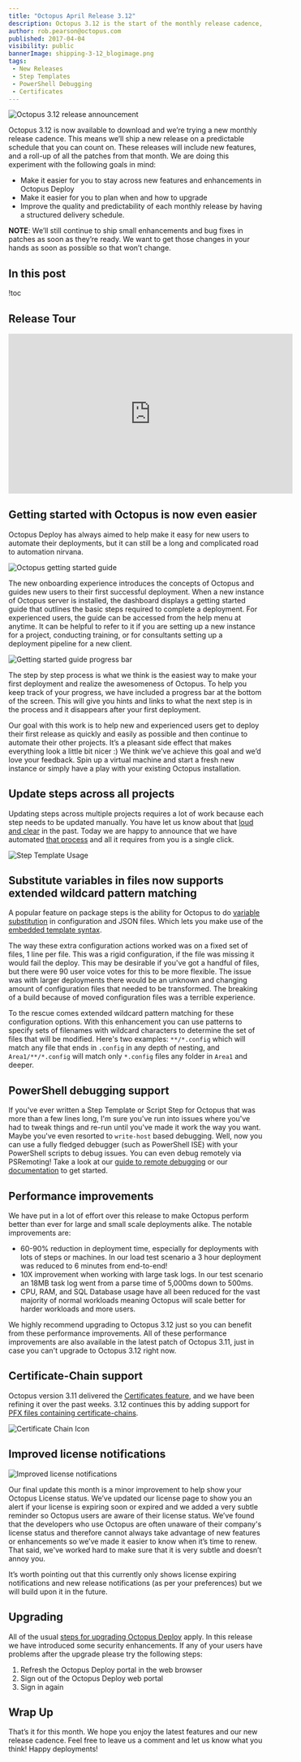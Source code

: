 ```yaml
---
title: "Octopus April Release 3.12"
description: Octopus 3.12 is the start of the monthly release cadence, getting started is easier, update steps across all projects, wildcard patterns file matching for variable substitution, PowerShell debugging support, certificate-chain support, improved license notifications.
author: rob.pearson@octopus.com
published: 2017-04-04
visibility: public
bannerImage: shipping-3-12_blogimage.png
tags:
 - New Releases
 - Step Templates
 - PowerShell Debugging
 - Certificates
---
```


![Octopus 3.12 release announcement](shipping-3-12_blogimage.png)

Octopus 3.12 is now available to download and we’re trying a new monthly release cadence.  This means we’ll ship a new release on a predictable schedule that you can count on.  These releases will include new features, and a roll-up of all the patches from that month.  We are doing this experiment with the following goals in mind:

- Make it easier for you to stay across new features and enhancements in Octopus Deploy
- Make it easier for you to plan when and how to upgrade
- Improve the quality and predictability of each monthly release by having a structured delivery schedule.

**NOTE**: We’ll still continue to ship small enhancements and bug fixes in patches as soon as they’re ready.  We want to get those changes in your hands as soon as possible so that won’t change.  

## In this post

!toc

## Release Tour

<iframe width="560" height="315" src="https://www.youtube.com/embed/ZswEEN4pMVM" frameborder="0" allowfullscreen></iframe>

## Getting started with Octopus is now even easier

Octopus Deploy has always aimed to help make it easy for new users to automate their deployments, but it can still be a long and complicated road to automation nirvana.

![Octopus getting started guide](getting-started-guide.png)

The new onboarding experience introduces the concepts of Octopus and guides new users to their first successful deployment. When a new instance of Octopus server is installed, the dashboard displays a getting started guide that outlines the basic steps required to complete a deployment. For experienced users, the guide can be accessed from the help menu at anytime.  It can be helpful to refer to it if you are setting up a new instance for a project, conducting training, or for consultants setting up a deployment pipeline for a new client.

![Getting started guide progress bar](empty-state-progress-bar.png)

The step by step process is what we think is the easiest way to make your first deployment and realize the awesomeness of Octopus. To help you keep track of your progress, we have included a progress bar at the bottom of the screen. This will give you hints and links to what the next step is in the process and it disappears after your first deployment.

Our goal with this work is to help new and experienced users get to deploy their first release as quickly and easily as possible and then continue to automate their other projects. It’s a pleasant side effect that makes everything look a little bit nicer :) We think we’ve achieve this goal and we’d love your feedback. Spin up a virtual machine and start a fresh new instance or simply have a play with your existing Octopus installation.

## Update steps across all projects

Updating steps across multiple projects requires a lot of work because each step needs to be updated manually. You have let us know about that [loud and clear](https://octopusdeploy.uservoice.com/forums/170787-general/suggestions/6072178-when-updating-a-step-template-update-across-all) in the past. Today we are happy to announce that we have automated [that process](https://octopus.com/docs/deploying-applications/step-templates/updating-step-templates) and all it requires from you is a single click.

![Step Template Usage](step-templates-usage.png "width=500")


## Substitute variables in files now supports extended wildcard pattern matching

A popular feature on package steps is the ability for Octopus to do [variable substitution](https://octopus.com/docs/deploying-applications/substitute-variables-in-files) in configuration and JSON files. Which lets you make use of the [embedded template syntax](https://octopus.com/docs/reference/variable-substitution-syntax).

The way these extra configuration actions worked was on a fixed set of files, 1 line per file. This was a rigid configuration, if the file was missing it would fail the deploy. This may be desirable if you've got a handful of files, but there were 90 user voice votes for this to be more flexible. The issue was with larger deployments there would be an unknown and changing amount of configuration files that needed to be transformed. The breaking of a build because of moved configuration files was a terrible experience.

To the rescue comes extended wildcard pattern matching for these configuration options. With this enhancement you can use patterns to specify sets of filenames with wildcard characters to determine the set of files that will be modified. Here's two examples: `**/*.config` which will match any file that ends in `.config` in any depth of nesting, and `Area1/**/*.config` will match only `*.config` files any folder in `Area1` and deeper.

## PowerShell debugging support

If you've ever written a Step Template or Script Step for Octopus that was more than a few lines long, I'm sure you've run into issues where you've had to tweak things and re-run until you've made it work the way you want. Maybe you've even resorted to `write-host` based debugging. Well, now you can use a fully fledged debugger (such as PowerShell ISE) with your PowerShell scripts to debug issues. You can even debug remotely via PSRemoting! Take a look at our [guide to remote debugging](https://octopus.com/docs/guides/debugging-powershell-scripts) or our [documentation](https://octopus.com/docs/deploying-applications/custom-scripts/debugging-powershell-scripts) to get started.

## Performance improvements

We have put in a lot of effort over this release to make Octopus perform better than ever for large and small scale deployments alike. The notable improvements are:

- 60-90% reduction in deployment time, especially for deployments with lots of steps or machines. In our load test scenario a 3 hour deployment was reduced to 6 minutes from end-to-end!
- 10X improvement when working with large task logs. In our test scenario an 18MB task log went from a parse time of 5,000ms down to 500ms.
- CPU, RAM, and SQL Database usage have all been reduced for the vast majority of normal workloads meaning Octopus will scale better for harder workloads and more users.

We highly recommend upgrading to Octopus 3.12 just so you can benefit from these performance improvements. All of these performance improvements are also available in the latest patch of Octopus 3.11, just in case you can't upgrade to Octopus 3.12 right now.

## Certificate-Chain support

Octopus version 3.11 delivered the [Certificates feature](https://octopus.com/blog/certificates-feature), and we have been refining it over the past weeks.  3.12 continues this by adding support for [PFX files containing certificate-chains](https://octopus.com/docs/deploying-applications/certificates/certificate-chains).  

![Certificate Chain Icon](certificate-chain-card.png "width=500")

## Improved license notifications

![Improved license notifications](new-notifications.png)

Our final update this month is a minor improvement to help show your Octopus License status.   We’ve updated our license page to show you an alert if your license is expiring soon or expired and we added a very subtle reminder so Octopus users are aware of their license status.  We’ve found that the developers who use Octopus are often unaware of their company's license status and therefore cannot always take advantage of new features or enhancements so we’ve made it easier to know when it’s time to renew.  That said, we've worked hard to make sure that it is very subtle and doesn’t annoy you.

It’s worth pointing out that this currently only shows license expiring notifications and new release notifications (as per your preferences) but we will build upon it in the future.

## Upgrading

All of the usual [steps for upgrading Octopus Deploy](https://octopus.com/docs/administration/upgrading) apply. In this release we have introduced some security enhancements. If any of your users have problems after the upgrade please try the following steps:

1. Refresh the Octopus Deploy portal in the web browser
2. Sign out of the Octopus Deploy web portal
3. Sign in again

## Wrap Up

That’s it for this month.  We hope you enjoy the latest features and our new release cadence.  Feel free to leave us a comment and let us know what you think!  Happy deployments!
